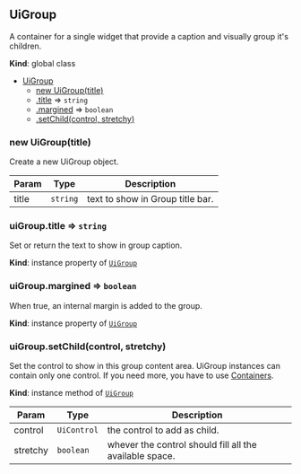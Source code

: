 <a name="UiGroup"></a>

## UiGroup
A container for a single widget that provide a caption and visually group it's children.

**Kind**: global class  

* [UiGroup](#UiGroup)
    * [new UiGroup(title)](#new_UiGroup_new)
    * [.title](#UiGroup+title) ⇒ <code>string</code>
    * [.margined](#UiGroup+margined) ⇒ <code>boolean</code>
    * [.setChild(control, stretchy)](#UiGroup+setChild)

<a name="new_UiGroup_new"></a>

### new UiGroup(title)
Create a new UiGroup object.


| Param | Type | Description |
| --- | --- | --- |
| title | <code>string</code> | text to show in Group title bar. |

<a name="UiGroup+title"></a>

### uiGroup.title ⇒ <code>string</code>
Set or return the text to show in group caption.

**Kind**: instance property of [<code>UiGroup</code>](#UiGroup)  
<a name="UiGroup+margined"></a>

### uiGroup.margined ⇒ <code>boolean</code>
When true, an internal margin is added to the group.

**Kind**: instance property of [<code>UiGroup</code>](#UiGroup)  
<a name="UiGroup+setChild"></a>

### uiGroup.setChild(control, stretchy)
Set the control to show in this group content area.
UiGroup instances can contain only one control. If you need
more, you have to use [Containers](containers.md).

**Kind**: instance method of [<code>UiGroup</code>](#UiGroup)  

| Param | Type | Description |
| --- | --- | --- |
| control | <code>UiControl</code> | the control to add as child. |
| stretchy | <code>boolean</code> | whever the control should fill all the available space. |

